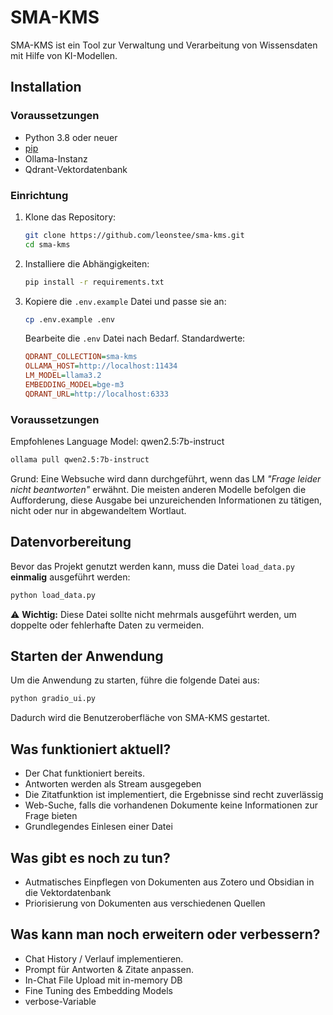 # SMA-KMS

SMA-KMS ist ein Tool zur Verwaltung und Verarbeitung von Wissensdaten mit Hilfe von KI-Modellen.

## Installation

### Voraussetzungen
- Python 3.8 oder neuer
- [pip](https://pip.pypa.io/en/stable/)
- Ollama-Instanz
- Qdrant-Vektordatenbank

### Einrichtung

1. Klone das Repository:
   ```bash
   git clone https://github.com/leonstee/sma-kms.git
   cd sma-kms
   ```

2. Installiere die Abhängigkeiten:
   ```bash
   pip install -r requirements.txt
   ```

3. Kopiere die `.env.example` Datei und passe sie an:
   ```bash
   cp .env.example .env
   ```
   Bearbeite die `.env` Datei nach Bedarf. Standardwerte:
   ```ini
   QDRANT_COLLECTION=sma-kms
   OLLAMA_HOST=http://localhost:11434
   LM_MODEL=llama3.2
   EMBEDDING_MODEL=bge-m3
   QDRANT_URL=http://localhost:6333
   ```

### Voraussetzungen

Empfohlenes Language Model: qwen2.5:7b-instruct
```bash
ollama pull qwen2.5:7b-instruct
```
Grund: Eine Websuche wird dann durchgeführt, wenn das LM *"Frage leider nicht beantworten"* erwähnt.
Die meisten anderen Modelle befolgen die Aufforderung, diese Ausgabe bei unzureichenden Informationen zu tätigen, nicht oder nur in abgewandeltem Wortlaut.


## Datenvorbereitung

Bevor das Projekt genutzt werden kann, muss die Datei `load_data.py` **einmalig** ausgeführt werden:
```bash
python load_data.py
```
⚠ **Wichtig:** Diese Datei sollte nicht mehrmals ausgeführt werden, um doppelte oder fehlerhafte Daten zu vermeiden.

## Starten der Anwendung

Um die Anwendung zu starten, führe die folgende Datei aus:
```bash
python gradio_ui.py
```
Dadurch wird die Benutzeroberfläche von SMA-KMS gestartet.

## Was funktioniert aktuell?

- Der Chat funktioniert bereits.
- Antworten werden als Stream ausgegeben
- Die Zitatfunktion ist implementiert, die Ergebnisse sind recht zuverlässig
- Web-Suche, falls die vorhandenen Dokumente keine Informationen zur Frage bieten
- Grundlegendes Einlesen einer Datei

## Was gibt es noch zu tun?
- Autmatisches Einpflegen von Dokumenten aus Zotero und Obsidian in die Vektordatenbank
- Priorisierung von Dokumenten aus verschiedenen Quellen

## Was kann man noch erweitern oder verbessern?
- Chat History / Verlauf implementieren.
- Prompt für Antworten & Zitate anpassen.
- In-Chat File Upload mit in-memory DB
- Fine Tuning des Embedding Models
- verbose-Variable

